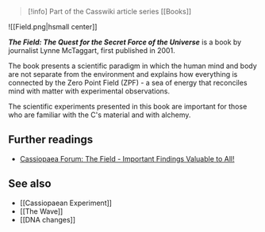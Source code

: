 > [!info] Part of the Casswiki article series [[Books]]

![[Field.png|hsmall center]]


_**The Field: The Quest for the Secret Force of the Universe**_ is a book by journalist Lynne McTaggart, first published in 2001.

The book presents a scientific paradigm in which the human mind and body are not separate from the environment and explains how everything is connected by the Zero Point Field (ZPF) - a sea of energy that reconciles mind with matter with experimental observations.

The scientific experiments presented in this book are important for those who are familiar with the C's material and with alchemy.

Further readings
----------------

*   [Cassiopaea Forum: The Field - Important Findings Valuable to All!](https://cassiopaea.org/forum/index.php/topic,7462.0.html)

See also
--------

*   [[Cassiopaean Experiment]]
*   [[The Wave]]
*   [[DNA changes]]